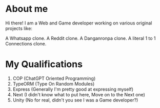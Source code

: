 # About me
Hi there! I am a Web and Game developer working on various original projects like:

A Whatsapp clone.
A Reddit clone.
A Danganronpa clone.
A literal 1 to 1 Connections clone.

# My Qualifications

1. COP (ChatGPT Oriented Programming)
2. TypeORM (Type On Random Modules)
3. Express (Generally I'm pretty good at expressing myself)
4. Next (I didn't know what to put here, Move on to the Next one)
5. Unity (No for real, didn't you see I was a Game developer?)

